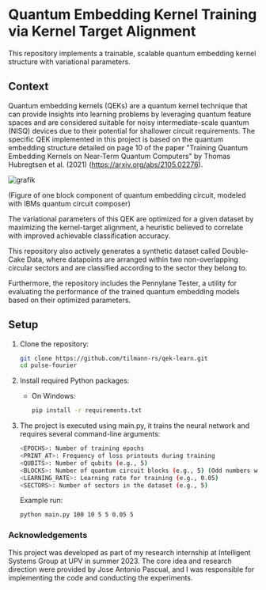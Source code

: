 # Quantum Embedding Kernel Training via Kernel Target Alignment

This repository implements a trainable, scalable quantum embedding kernel structure with variational parameters.


## Context

Quantum embedding kernels (QEKs) are a quantum kernel technique that can provide insights into learning problems by leveraging quantum feature spaces and are considered suitable for noisy intermediate-scale quantum (NISQ) devices due to their potential for shallower circuit requirements. The specific QEK implemented in this project is based on the quantum embedding structure detailed on page 10 of the paper "Training Quantum Embedding Kernels on Near-Term Quantum Computers" by Thomas Hubregtsen et al. (2021) (https://arxiv.org/abs/2105.02276). 

![grafik](https://github.com/user-attachments/assets/5b9b11c8-2b63-4c5a-a00c-95616cfffa59)

(Figure of one block component of quantum embedding circuit, modeled with IBMs quantum circuit composer)

The variational parameters of this QEK are optimized for a given dataset by maximizing the kernel-target alignment, a heuristic believed to correlate with improved achievable classification accuracy.

This repository also actively generates a synthetic dataset called Double-Cake Data, where datapoints are arranged within two non-overlapping circular sectors and are classified according to the sector they belong to.

Furthermore, the repository includes the Pennylane Tester, a utility for evaluating the performance of the trained quantum embedding models based on their optimized parameters.

## Setup

1. Clone the repository:
    ```bash
    git clone https://github.com/tilmann-rs/qek-learn.git
    cd pulse-fourier
    ```

2. Install required Python packages:
    - On Windows:
      ```bash
      pip install -r requirements.txt
      ```

3. The project is executed using main.py, it trains the neural network and requires several command-line arguments:
    ```bash
    <EPOCHS>: Number of training epochs
    <PRINT_AT>: Frequency of loss printouts during training 
    <QUBITS>: Number of qubits (e.g., 5)
    <BLOCKS>: Number of quantum circuit blocks (e.g., 5) (Odd numbers work better currently)
    <LEARNING_RATE>: Learning rate for training (e.g., 0.05)
    <SECTORS>: Number of sectors in the dataset (e.g., 5)
    ```

    Example run:
    ```bash
    python main.py 100 10 5 5 0.05 5
    ```
    


### Acknowledgements

This project was developed as part of my research internship at Intelligent Systems Group at UPV in summer 2023. The core idea and research direction were provided by Jose Antonio Pascual, and I was responsible for implementing the code and conducting the experiments.
